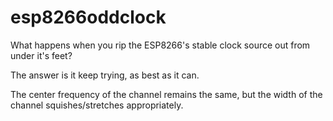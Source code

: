 # esp8266oddclock
What happens when you rip the ESP8266's stable clock source out from under it's feet?

The answer is it keep trying, as best as it can.

The center frequency of the channel remains the same, but the width of the channel squishes/stretches appropriately. 
